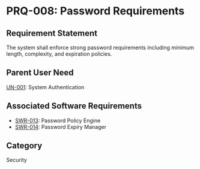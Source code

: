# PRQ-008: Password Requirements

## Requirement Statement
The system shall enforce strong password requirements including minimum length, complexity, and expiration policies.

## Parent User Need
[UN-001](../user_needs/UN-001.md): System Authentication

## Associated Software Requirements
- [SWR-013](../software_requirements/SWR-013.md): Password Policy Engine
- [SWR-014](../software_requirements/SWR-014.md): Password Expiry Manager

## Category
Security